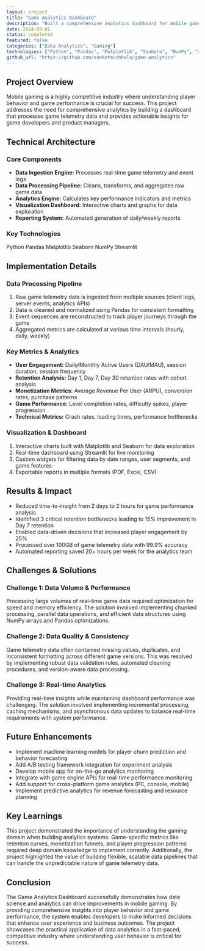 ```yaml
---
layout: project
title: "Game Analytics Dashboard"
description: "Built a comprehensive analytics dashboard for mobile games using Python and data visualization tools to track player behavior and game performance"
date: 2024-09-01
status: completed
featured: false
categories: ["Data Analytics", "Gaming"]
technologies: ["Python", "Pandas", "Matplotlib", "Seaborn", "NumPy", "Streamlit"]
github_url: "https://github.com/sanketmuchhala/game-analytics"
---
```


## Project Overview

Mobile gaming is a highly competitive industry where understanding player behavior and game performance is crucial for success. This project addresses the need for comprehensive analytics by building a dashboard that processes game telemetry data and provides actionable insights for game developers and product managers.

## Technical Architecture

### Core Components
- **Data Ingestion Engine:** Processes real-time game telemetry and event logs
- **Data Processing Pipeline:** Cleans, transforms, and aggregates raw game data
- **Analytics Engine:** Calculates key performance indicators and metrics
- **Visualization Dashboard:** Interactive charts and graphs for data exploration
- **Reporting System:** Automated generation of daily/weekly reports

### Key Technologies
<div class="project-tech">
    <span class="tech-tag">Python</span>
    <span class="tech-tag">Pandas</span>
    <span class="tech-tag">Matplotlib</span>
    <span class="tech-tag">Seaborn</span>
    <span class="tech-tag">NumPy</span>
    <span class="tech-tag">Streamlit</span>
</div>

## Implementation Details

### Data Processing Pipeline
1. Raw game telemetry data is ingested from multiple sources (client logs, server events, analytics APIs)
2. Data is cleaned and normalized using Pandas for consistent formatting
3. Event sequences are reconstructed to track player journeys through the game
4. Aggregated metrics are calculated at various time intervals (hourly, daily, weekly)

### Key Metrics & Analytics
- **User Engagement:** Daily/Monthly Active Users (DAU/MAU), session duration, session frequency
- **Retention Analysis:** Day 1, Day 7, Day 30 retention rates with cohort analysis
- **Monetization Metrics:** Average Revenue Per User (ARPU), conversion rates, purchase patterns
- **Game Performance:** Level completion rates, difficulty spikes, player progression
- **Technical Metrics:** Crash rates, loading times, performance bottlenecks

### Visualization & Dashboard
1. Interactive charts built with Matplotlib and Seaborn for data exploration
2. Real-time dashboard using Streamlit for live monitoring
3. Custom widgets for filtering data by date ranges, user segments, and game features
4. Exportable reports in multiple formats (PDF, Excel, CSV)

## Results & Impact
- Reduced time-to-insight from 2 days to 2 hours for game performance analysis
- Identified 3 critical retention bottlenecks leading to 15% improvement in Day 7 retention
- Enabled data-driven decisions that increased player engagement by 25%
- Processed over 100GB of game telemetry data with 99.9% accuracy
- Automated reporting saved 20+ hours per week for the analytics team

## Challenges & Solutions

### Challenge 1: Data Volume & Performance
Processing large volumes of real-time game data required optimization for speed and memory efficiency. The solution involved implementing chunked processing, parallel data operations, and efficient data structures using NumPy arrays and Pandas optimizations.

### Challenge 2: Data Quality & Consistency
Game telemetry data often contained missing values, duplicates, and inconsistent formatting across different game versions. This was resolved by implementing robust data validation rules, automated cleaning procedures, and version-aware data processing.

### Challenge 3: Real-time Analytics
Providing real-time insights while maintaining dashboard performance was challenging. The solution involved implementing incremental processing, caching mechanisms, and asynchronous data updates to balance real-time requirements with system performance.

## Future Enhancements
- Implement machine learning models for player churn prediction and behavior forecasting
- Add A/B testing framework integration for experiment analysis
- Develop mobile app for on-the-go analytics monitoring
- Integrate with game engine APIs for real-time performance monitoring
- Add support for cross-platform game analytics (PC, console, mobile)
- Implement predictive analytics for revenue forecasting and resource planning

## Key Learnings

This project demonstrated the importance of understanding the gaming domain when building analytics systems. Game-specific metrics like retention curves, monetization funnels, and player progression patterns required deep domain knowledge to implement correctly. Additionally, the project highlighted the value of building flexible, scalable data pipelines that can handle the unpredictable nature of game telemetry data.

## Conclusion

The Game Analytics Dashboard successfully demonstrates how data science and analytics can drive improvements in mobile gaming. By providing comprehensive insights into player behavior and game performance, the system enables developers to make informed decisions that enhance user experience and business outcomes. The project showcases the practical application of data analytics in a fast-paced, competitive industry where understanding user behavior is critical for success.
